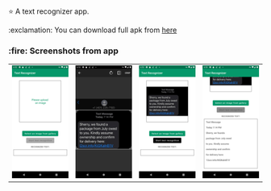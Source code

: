 :star: A text recognizer app.

<p>:exclamation: You can download full apk from <a href="https://www.mediafire.com/file/i0stvs32ro493sz/text-recognizer.apk/file">here</a></p>

<h3>:fire: Screenshots from app</h3>

<table>
  <tr>
    <td valign="top"><img src="first.png"></td>
    <td valign="top"><img src="second.png"></td>
    <td valign="top"><img src="third.png"></td>
    <td valign="top"><img src="final.png"></td>
  </tr>
 </table>







